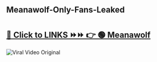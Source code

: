 
 ## Meanawolf-Only-Fans-Leaked

# <h2><a href="https://clipsfans.com/Meanawolf&ref=git">🔗 Click to LINKS ⏩⏩ 👉 🟢 Meanawolf </a></h2>

<a href="https://clipsfans.com/Meanawolf&ref=git" rel="nofollow" data-target="animated-image.originalLink"><img src="https://i.ibb.co.com/xMMVF88/686577567.gif" alt="Viral Video Original" style="max-width: 100%; display: inline-block;" data-target="animated-image.originalImage"></a>
